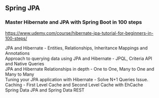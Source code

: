 ## Spring JPA
### Master Hibernate and JPA with Spring Boot in 100 steps
https://www.udemy.com/course/hibernate-jpa-tutorial-for-beginners-in-100-steps/

JPA and Hibernate - Entities, Relationships, Inheritance Mappings and Annotations  
Approach to querying data using JPA and Hibernate - JPQL, Criteria API and Native Queries  
JPA and Hibernate Relationships in depth - One to One, Many to One and Many to Many  
Tuning your JPA application with Hibernate - Solve N+1 Queries Issue.   
Caching - First Level Cache and Second Level Cache with EhCache  
Spring Data JPA and Spring Data REST  
